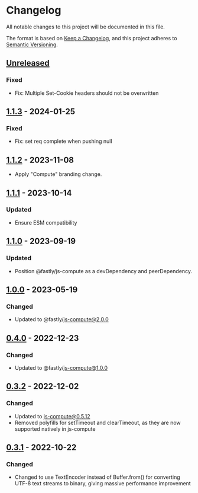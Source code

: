 # Changelog

All notable changes to this project will be documented in this file.

The format is based on [Keep a Changelog](https://keepachangelog.com/en/1.0.0/),
and this project adheres to [Semantic Versioning](https://semver.org/spec/v2.0.0.html).

## [Unreleased]

### Fixed

- Fix: Multiple Set-Cookie headers should not be overwritten

## [1.1.3] - 2024-01-25

### Fixed

- Fix: set req complete when pushing null

## [1.1.2] - 2023-11-08

- Apply "Compute" branding change.

## [1.1.1] - 2023-10-14

### Updated

- Ensure ESM compatibility

## [1.1.0] - 2023-09-19

### Updated

- Position @fastly/js-compute as a devDependency and peerDependency.

## [1.0.0] - 2023-05-19

### Changed

- Updated to @fastly/js-compute@2.0.0

## [0.4.0] - 2022-12-23

### Changed

- Updated to @fastly/js-compute@1.0.0

## [0.3.2] - 2022-12-02

### Changed

- Updated to js-compute@0.5.12
- Removed polyfills for setTimeout and clearTimeout, as they are now supported natively in js-compute

## [0.3.1] - 2022-10-22

### Changed

- Changed to use TextEncoder instead of Buffer.from() for converting UTF-8 text streams to binary, giving massive performance improvement

[unreleased]: https://github.com/fastly/http-compute-js/compare/v1.1.3...HEAD
[1.1.3]: https://github.com/fastly/http-compute-js/compare/v1.1.1...v1.1.3
[1.1.2]: https://github.com/fastly/http-compute-js/compare/v1.1.1...v1.1.2
[1.1.1]: https://github.com/fastly/http-compute-js/compare/v1.1.0...v1.1.1
[1.1.0]: https://github.com/fastly/http-compute-js/compare/v1.0.0...v1.1.0
[1.0.0]: https://github.com/fastly/http-compute-js/compare/v0.4.0...v1.0.0
[0.4.0]: https://github.com/fastly/http-compute-js/compare/v0.3.2...v0.4.0
[0.3.2]: https://github.com/fastly/http-compute-js/compare/v0.3.1...v0.3.2
[0.3.1]: https://github.com/fastly/http-compute-js/releases/tag/v0.3.1
